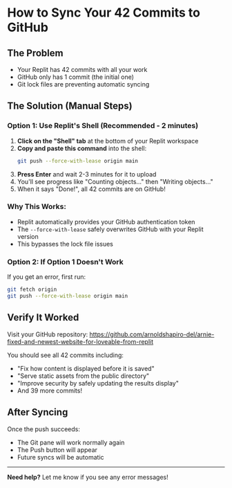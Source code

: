 # How to Sync Your 42 Commits to GitHub

## The Problem
- Your Replit has 42 commits with all your work
- GitHub only has 1 commit (the initial one)
- Git lock files are preventing automatic syncing

## The Solution (Manual Steps)

### Option 1: Use Replit's Shell (Recommended - 2 minutes)

1. **Click on the "Shell" tab** at the bottom of your Replit workspace
2. **Copy and paste this command** into the shell:
   ```bash
   git push --force-with-lease origin main
   ```
3. **Press Enter** and wait 2-3 minutes for it to upload
4. You'll see progress like "Counting objects..." then "Writing objects..."
5. When it says "Done!", all 42 commits are on GitHub!

### Why This Works:
- Replit automatically provides your GitHub authentication token
- The `--force-with-lease` safely overwrites GitHub with your Replit version
- This bypasses the lock file issues

### Option 2: If Option 1 Doesn't Work

If you get an error, first run:
```bash
git fetch origin
git push --force-with-lease origin main
```

## Verify It Worked

Visit your GitHub repository:
https://github.com/arnoldshapiro-del/arnie-fixed-and-newest-website-for-loveable-from-replit

You should see all 42 commits including:
- "Fix how content is displayed before it is saved"
- "Serve static assets from the public directory"
- "Improve security by safely updating the results display"
- And 39 more commits!

## After Syncing

Once the push succeeds:
- The Git pane will work normally again
- The Push button will appear
- Future syncs will be automatic

---

**Need help?** Let me know if you see any error messages!
